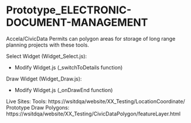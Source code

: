 # Prototype_ELECTRONIC-DOCUMENT-MANAGEMENT
Accela/CivicData Permits can polygon areas for storage of long range planning projects with these tools.

Select Widget (Widget_Select.js):
 - Modify Widget.js (_switchToDetails function)

Draw Widget (Widget_Draw.js):
 - Modify Widget.js (_onDrawEnd function)

Live Sites:
Tools:  https://wsitdqa/website/XX_Testing/LocationCoordinate/ 
Prototype Draw Polygons:  https://wsitdqa/website/XX_Testing/CivicDataPolygon/featureLayer.html
